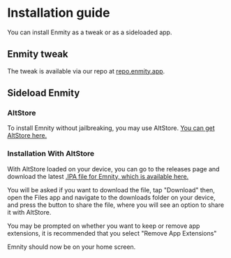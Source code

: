# Installation guide

You can install Enmity as a tweak or as a sideloaded app.

## Enmity tweak

The tweak is available via our repo at [repo.enmity.app](https://repo.enmity.app).

## Sideload Enmity

### AltStore

To install Emnity without jailbreaking, you may use AltStore. [You can get AltStore here.](https://altstore.io/)

### Installation With AltStore

With AltStore loaded on your device, you can go to the releases page and download the latest [.IPA file for Emnity, which is available here.](https://github.com/enmity-mod/tweak/releases/latest)

You will be asked if you want to download the file, tap "Download" then, open the Files app and navigate to the downloads folder on your device, and press the button to share the file, where you will see an option to share it with AltStore.

You may be prompted on whether you want to keep or remove app extensions, it is recommended that you select "Remove App Extensions"

Emnity should now be on your home screen.
